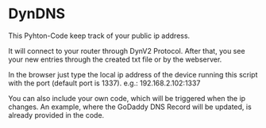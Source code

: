 # DynDNS

This Pyhton-Code keep track of your public ip address.

It will connect to your router through DynV2 Protocol.
After that, you see your new entries through the created txt file or by the webserver.

In the browser just type the local ip address of the device running this script with the port (default port is 1337).
e.g.: 192.168.2.102:1337

You can also include your own code, which will be triggered when the ip changes.
An example, where the GoDaddy DNS Record will be updated, is already provided in the code.
